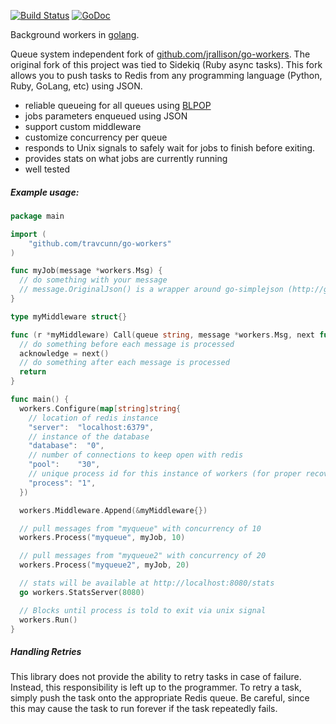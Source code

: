 [![Build Status](https://travis-ci.org/travcunn/go-workers.png)](https://travis-ci.org/travcunn/go-workers)
[![GoDoc](https://godoc.org/github.com/travcunn/go-workers?status.png)](https://godoc.org/github.com/travcunn/go-workers)

Background workers in [golang](http://golang.org/).

Queue system independent fork of [github.com/jrallison/go-workers](https://github.com/jrallison/go-workers).
The original fork of this project was tied to Sidekiq (Ruby async tasks). This fork allows you to push tasks to Redis from any programming language (Python, Ruby, GoLang, etc) using JSON.

* reliable queueing for all queues using [BLPOP](http://redis.io/commands/blpop)
* jobs parameters enqueued using JSON
* support custom middleware
* customize concurrency per queue
* responds to Unix signals to safely wait for jobs to finish before exiting.
* provides stats on what jobs are currently running
* well tested

##### Example usage:

```go
package main

import (
	"github.com/travcunn/go-workers"
)

func myJob(message *workers.Msg) {
  // do something with your message
  // message.OriginalJson() is a wrapper around go-simplejson (http://godoc.org/github.com/bitly/go-simplejson)
}

type myMiddleware struct{}

func (r *myMiddleware) Call(queue string, message *workers.Msg, next func() bool) (acknowledge bool) {
  // do something before each message is processed
  acknowledge = next()
  // do something after each message is processed
  return
} 

func main() {
  workers.Configure(map[string]string{
    // location of redis instance
    "server":  "localhost:6379",
    // instance of the database
    "database":  "0",
    // number of connections to keep open with redis
    "pool":    "30",
    // unique process id for this instance of workers (for proper recovery of inprogress jobs on crash)
    "process": "1",
  })

  workers.Middleware.Append(&myMiddleware{})

  // pull messages from "myqueue" with concurrency of 10
  workers.Process("myqueue", myJob, 10)

  // pull messages from "myqueue2" with concurrency of 20
  workers.Process("myqueue2", myJob, 20)

  // stats will be available at http://localhost:8080/stats
  go workers.StatsServer(8080)

  // Blocks until process is told to exit via unix signal
  workers.Run()
}
```

##### Handling Retries
This library does not provide the ability to retry tasks in case of failure. Instead, this responsibility is left up to the programmer. To retry a task, simply push the task onto the appropriate Redis queue. Be careful, since this may cause the task to run forever if the task repeatedly fails.
